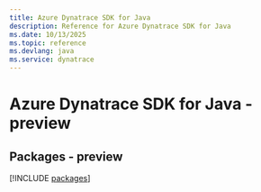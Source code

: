 ```yaml
---
title: Azure Dynatrace SDK for Java
description: Reference for Azure Dynatrace SDK for Java
ms.date: 10/13/2025
ms.topic: reference
ms.devlang: java
ms.service: dynatrace
---
```

# Azure Dynatrace SDK for Java - preview
## Packages - preview
[!INCLUDE [packages](dynatrace-index.md)]